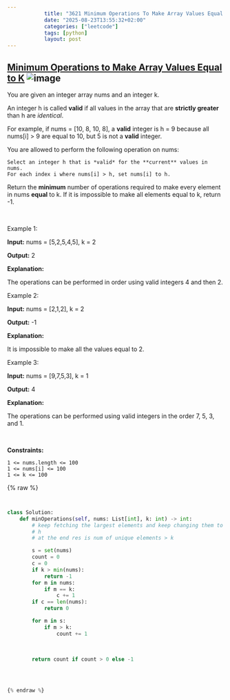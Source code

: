 ```yaml
---
            title: "3621 Minimum Operations To Make Array Values Equal To K"
            date: "2025-08-23T13:55:32+02:00"
            categories: ["leetcode"]
            tags: [python]
            layout: post
---
```

            
## [Minimum Operations to Make Array Values Equal to K](https://leetcode.com/problems/minimum-operations-to-make-array-values-equal-to-k) ![image](https://img.shields.io/badge/Difficulty-Easy-brightgreen)

You are given an integer array nums and an integer k.

An integer h is called **valid** if all values in the array that are **strictly greater** than h are *identical*.

For example, if nums = [10, 8, 10, 8], a **valid** integer is h = 9 because all nums[i] > 9 are equal to 10, but 5 is not a **valid** integer.

You are allowed to perform the following operation on nums:

	Select an integer h that is *valid* for the **current** values in nums.
	For each index i where nums[i] > h, set nums[i] to h.

Return the **minimum** number of operations required to make every element in nums **equal** to k. If it is impossible to make all elements equal to k, return -1.

 

Example 1:

**Input:** nums = [5,2,5,4,5], k = 2

**Output:** 2

**Explanation:**

The operations can be performed in order using valid integers 4 and then 2.

Example 2:

**Input:** nums = [2,1,2], k = 2

**Output:** -1

**Explanation:**

It is impossible to make all the values equal to 2.

Example 3:

**Input:** nums = [9,7,5,3], k = 1

**Output:** 4

**Explanation:**

The operations can be performed using valid integers in the order 7, 5, 3, and 1.

 

**Constraints:**

	1 <= nums.length <= 100 
	1 <= nums[i] <= 100
	1 <= k <= 100

{% raw %}


```python


class Solution:
    def minOperations(self, nums: List[int], k: int) -> int:
        # keep fetching the largest elements and keep changing them to 
        # h
        # at the end res is num of unique elements > k

        s = set(nums)
        count = 0
        c = 0
        if k > min(nums):
            return -1
        for m in nums:
            if m == k:
                c += 1
        if c == len(nums):
            return 0

        for m in s:
            if m > k:
                count += 1
            
            
       
        return count if count > 0 else -1

        


{% endraw %}
```

